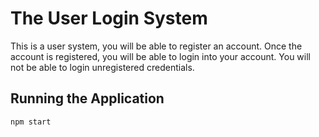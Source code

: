 # The User Login System

This is a user system, you will be able to register an account.
Once the account is registered, you will be able to login into your account.
You will not be able to login unregistered credentials.

## Running the Application

```
npm start 
```

